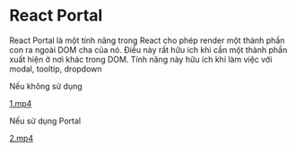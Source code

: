 # React Portal

React Portal là một tính năng trong React cho phép render một thành phần con ra ngoài DOM cha của nó. Điều này rất hữu ích khi cần một thành phần xuất hiện ở nơi khác trong DOM. Tính năng này hữu ích khi làm việc với modal, tooltip, dropdown

Nếu không sử dụng 

[1.mp4](assets%2F1.mp4)


Nếu sử dụng Portal

[2.mp4](assets%2F2.mp4)